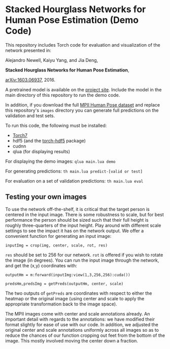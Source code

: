 # Stacked Hourglass Networks for Human Pose Estimation (Demo Code)

This repository includes Torch code for evaluation and visualization of the network presented in:

Alejandro Newell, Kaiyu Yang, and Jia Deng,

**Stacked Hourglass Networks for Human Pose Estimation**,

[arXiv:1603.06937](http://arxiv.org/abs/1603.06937), 2016.

A pretrained model is available on the [project site](http://www-personal.umich.edu/~alnewell/pose). Include the model in the main directory of this repository to run the demo code.

In addition, if you download the full [MPII Human Pose dataset](http://human-pose.mpi-inf.mpg.de) and replace this repository's `images` directory you can generate full predictions on the validation and test sets.

To run this code, the following must be installed:

- [Torch7](https://github.com/torch/torch7)
- hdf5 (and the [torch-hdf5](https://github.com/deepmind/torch-hdf5/) package)
- cudnn
- qlua (for displaying results)

For displaying the demo images:
`qlua main.lua demo`

For generating predictions:
`th main.lua predict-[valid or test]`

For evaluation on a set of validation predictions:
`th main.lua eval` 

## Testing your own images

To use the network off-the-shelf, it is critical that the target person is centered in the input image. There is some robustness to scale, but for best performance the person should be sized such that their full height is roughly three-quarters of the input height. Play around with different scale settings to see the impact it has on the network output. We offer a convenient function for generating an input image:

`inputImg = crop(img, center, scale, rot, res)`

`res` should be set to 256 for our network. `rot` is offered if you wish to rotate the image (in degrees). You can run the input image through the network, and get the (x,y) coordinates with:

`outputHm = m:forward(inputImg:view(1,3,256,256):cuda())`

`predsHm,predsImg = getPreds(outputHm, center, scale)`

The two outputs of `getPreds` are coordinates with respect to either the heatmap or the original image (using center and scale to apply the appropriate transformation back to the image space).

The MPII images come with center and scale annotations already. An important detail with regards to the annotations: we have modified their format slightly for ease of use with our code. In addition, we adjusted the original center and scale annotations uniformly across all images so as to reduce the chances of our function cropping out feet from the bottom of the image. This mostly involved moving the center down a fraction.


